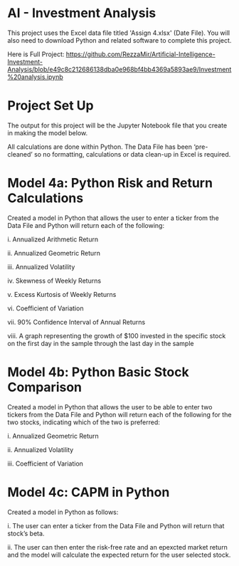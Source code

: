 # AI - Investment Analysis

This project uses the Excel data file titled 'Assign 4.xlsx' (Date File).  You will also need to download Python and related software to complete this project.

Here is Full Project: https://github.com/RezzaMir/Artificial-Intelligence-Investment-Analysis/blob/e49c8c212686138dba0e968bf4bb4369a5893ae9/Investment%20analysis.ipynb

# Project Set Up
The output for this project will be the Jupyter Notebook file that you create in making the model below.

All calculations are done within Python.  The Data File has been ‘pre-cleaned’ so no formatting, calculations or data clean-up in Excel is required.

# Model 4a: Python Risk and Return Calculations
Created a model in Python that allows the user to enter a ticker from the Data File and Python will return each of the following:

i.	Annualized Arithmetic Return

ii.	Annualized Geometric Return

iii.	Annualized Volatility

iv.	Skewness of Weekly Returns

v.	Excess Kurtosis of Weekly Returns

vi.	Coefficient of Variation

vii.	90% Confidence Interval of Annual Returns

viii.	A graph representing the growth of $100 invested in the specific stock on the first day in the sample through the last day in the sample

# Model 4b: Python Basic Stock Comparison
Created a model in Python that allows the user to be able to enter two tickers from the Data File and Python will return each of the following for the two stocks, indicating which of the two is preferred:

i.	Annualized Geometric Return

ii.	Annualized Volatility

iii.	Coefficient of Variation

# Model 4c: CAPM in Python 
Created a model in Python as follows:

i.	The user can enter a ticker from the Data File and Python will return that stock’s beta.

ii.	The user can then enter the risk-free rate and an epexcted market return and the model will calculate the expected return for the user selected stock.
